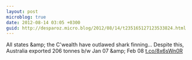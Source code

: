 ```yaml
---
layout: post
microblog: true
date: 2012-08-14 03:05 +0300
guid: http://desparoz.micro.blog/2012/08/14/t235165127123533824.html
---
```

All states &amp;amp; the C'wealth have outlawed shark finning… Despite this, Australia exported 206 tonnes b/w Jan 07 &amp;amp; Feb 08 [t.co/8x6sWn0R](http://t.co/8x6sWn0R)
